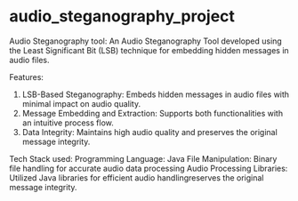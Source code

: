 # audio_steganography_project

Audio Steganography tool: 
An Audio Steganography Tool developed using the Least Significant Bit (LSB) technique for embedding hidden messages in audio files.

Features: 
1) LSB-Based Steganography: Embeds hidden messages in audio files with minimal impact on audio quality.
2) Message Embedding and Extraction: Supports both functionalities with an intuitive process flow.
3) Data Integrity: Maintains high audio quality and preserves the original message integrity.

Tech Stack used: 
Programming Language: Java
File Manipulation: Binary file handling for accurate audio data processing
Audio Processing Libraries: Utilized Java libraries for efficient audio handlingreserves the original message integrity.

